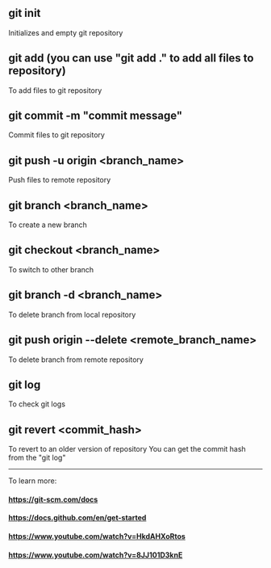## git init
Initializes and empty git repository

## git add <files>  (you can use "git add ." to add all files to repository)
To add files to git repository

## git commit -m "commit message"
Commit files to git repository

## git push -u origin <branch_name>
Push files to remote repository

## git branch <branch_name>
To create a new branch

## git checkout <branch_name>
To switch to other branch

## git branch -d <branch_name>
To delete branch from local repository

## git push origin --delete <remote_branch_name>
To delete branch from remote repository

## git log
To check git logs

## git revert <commit_hash>
To revert to an older version of repository
You can get the commit hash from the "git log" 

<hr />
  
  To learn more:
  #### https://git-scm.com/docs
  #### https://docs.github.com/en/get-started
  #### https://www.youtube.com/watch?v=HkdAHXoRtos
  #### https://www.youtube.com/watch?v=8JJ101D3knE
